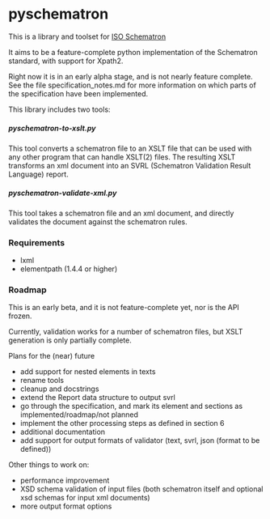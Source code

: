 # pyschematron

This is a library and toolset for [ISO Schematron](https://http://schematron.com/)

It aims to be a feature-complete python implementation of the Schematron standard, with support for Xpath2.

Right now it is in an early alpha stage, and is not nearly feature complete. See the file specification_notes.md for more information on which parts of the specification have been implemented.

This library includes two tools:

##### pyschematron-to-xslt.py

This tool converts a schematron file to an XSLT file that can be used with any other program that can handle XSLT(2) files. The resulting XSLT transforms an xml document into an SVRL (Schematron Validation Result Language) report.

##### pyschematron-validate-xml.py

This tool takes a schematron file and an xml document, and directly validates the document against the schematron rules.


### Requirements

- lxml
- elementpath (1.4.4 or higher)

### Roadmap

This is an early beta, and it is not feature-complete yet, nor is the API frozen.

Currently, validation works for a number of schematron files, but XSLT generation is only partially complete.

Plans for the (near) future
- add support for nested elements in texts
- rename tools
- cleanup and docstrings
- extend the Report data structure to output svrl
- go through the specification, and mark its element and sections as implemented/roadmap/not planned
- implement the other processing steps as defined in section 6
- additional documentation
- add support for output formats of validator (text, svrl, json (format to be defined))

Other things to work on:
- performance improvement
- XSD schema validation of input files (both schematron itself and optional xsd schemas for input xml documents) 
- more output format options
